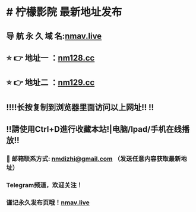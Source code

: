 # # 柠檬影院 最新地址发布 
## 导 航 永 久 域 名:[nmav.live](https://nmav.live:8888/?channel=boke9)
## ⭐️ 👉 地址一 ：[nm128.cc](https://nm128.cc.com:8888/?channel=boke9)
## ⭐️ 👉 地址二 ：[nm129.cc](https://nm129.cc.com:8888/?channel=boke9)
## ‼️‼️长按复制到浏览器里面访问以上网址‼️  ‼️
## ‼️請使用Ctrl+D進行收藏本站!|电脑/Ipad/手机在线播放‼️
### 📧 邮箱联系方式: nmdizhi@gmail.com （发送任意内容获取最新地址）
### Telegram频道，欢迎关注！
### 谨记永久发布页哦！[nmav.live](https://nmav.live:8888/?channel=boke9)
